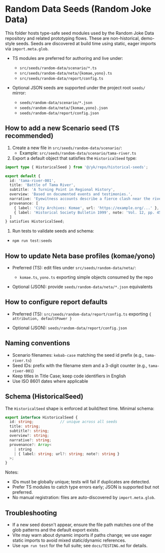 # Random Data Seeds (Random Joke Data)

This folder hosts type-safe seed modules used by the Random Joke Data repository
and related prototyping flows. These are non-historical, demo-style seeds.
Seeds are discovered at build time using static, eager imports via `import.meta.glob`.

- TS modules are preferred for authoring and live under:
  - `src/seeds/random-data/scenario/*.ts`
  - `src/seeds/random-data/neta/{komae,yono}.ts`
  - `src/seeds/random-data/report/config.ts`

- Optional JSON seeds are supported under the project root `seeds/` mirror:
  - `seeds/random-data/scenario/*.json`
  - `seeds/random-data/neta/{komae,yono}.json`
  - `seeds/random-data/report/config.json`

## How to add a new Scenario seed (TS recommended)

1. Create a new file in `src/seeds/random-data/scenario/`:
   - Example: `src/seeds/random-data/scenario/tama-river.ts`
1. Export a default object that satisfies the `HistoricalSeed` type:

```ts
import type { HistoricalSeed } from '@/yk/repo/historical-seeds';

export default {
  id: 'tama-river-001',
  title: 'Battle of Tama River',
  subtitle: 'A Turning Point in Regional History',
  overview: 'Based on documented events and testimonies.',
  narrative: 'Eyewitness accounts describe a fierce clash near the river banks.',
  provenance: [
    { label: 'City Archives: Komae', url: 'https://example.org/...' },
    { label: 'Historical Society Bulletin 1999', note: 'Vol. 12, pp. 45-48' }
  ]
} satisfies HistoricalSeed;
```

1. Run tests to validate seeds and schema:

  - `npm run test:seeds`

## How to update Neta base profiles (komae/yono)

- Preferred (TS): edit files under `src/seeds/random-data/neta/`:
  - `komae.ts`, `yono.ts` exporting simple objects consumed by the repo

- Optional (JSON): provide `seeds/random-data/neta/*.json` equivalents

## How to configure report defaults

- Preferred (TS): `src/seeds/random-data/report/config.ts` exporting `{ attribution, defaultPower }`

- Optional (JSON): `seeds/random-data/report/config.json`

## Naming conventions

- Scenario filenames: `kebab-case` matching the seed id prefix (e.g., `tama-river.ts`)
- Seed IDs: prefix with the filename stem and a 3-digit counter (e.g., `tama-river-001`)
- Keep titles in Title Case; keep code identifiers in English
- Use ISO 8601 dates where applicable

## Schema (HistoricalSeed)

The `HistoricalSeed` shape is enforced at build/test time. Minimal schema:

```ts
export interface HistoricalSeed {
  id: string;            // unique across all seeds
  title: string;
  subtitle?: string;
  overview?: string;
  narrative?: string;
  provenance?: Array<
    | string
    | { label: string; url?: string; note?: string }
  >;
}
```

Notes:

- IDs must be globally unique; tests will fail if duplicates are detected.
- Prefer TS modules to catch type errors early; JSON is supported but not preferred.
- No manual registration: files are auto-discovered by `import.meta.glob`.

## Troubleshooting

- If a new seed doesn't appear, ensure the file path matches one of the glob patterns and the default export exists.
- Vite may warn about dynamic imports if paths change; we use eager static imports to avoid mixed static/dynamic references.
- Use `npm run test` for the full suite; see `docs/TESTING.md` for details.
